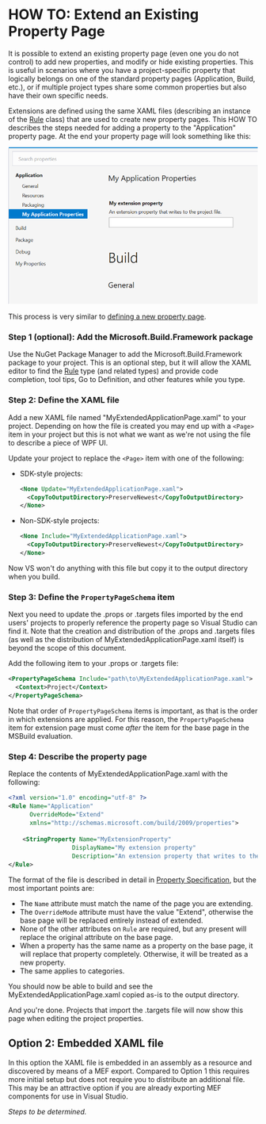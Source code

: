 ﻿# HOW TO: Extend an Existing Property Page

It is possible to extend an existing property page (even one you do not control) to add new properties, and modify or hide existing properties. This is useful in scenarios where you have a project-specific property that logically belongs on one of the standard property pages (Application, Build, etc.), or if multiple project types share some common properties but also have their own specific needs.

Extensions are defined using the same XAML files (describing an instance of the [Rule](https://docs.microsoft.com/dotnet/api/microsoft.build.framework.xamltypes.rule) class) that are used to create new property pages. This HOW TO describes the steps needed for adding a property to the "Application" property page. At the end your property page will look something like this:

![Extended Property Page](extended-property-page.png)

This process is very similar to [defining a new property page](how-to-add-a-new-project-property-page.md).

### Step 1 (optional): Add the Microsoft.Build.Framework package

Use the NuGet Package Manager to add the Microsoft.Build.Framework package to your project. This is an optional step, but it will allow the XAML editor to find the [Rule](https://docs.microsoft.com/dotnet/api/microsoft.build.framework.xamltypes.rule) type (and related types) and provide code completion, tool tips, Go to Definition, and other features while you type.

### Step 2: Define the XAML file

Add a new XAML file named "MyExtendedApplicationPage.xaml" to your project. Depending on how the file is created you may end up with a `<Page>` item in your project but this is not what we want as we're not using the file to describe a piece of WPF UI.

Update your project to replace the `<Page>` item with one of the following:

- SDK-style projects:
  ``` xml
  <None Update="MyExtendedApplicationPage.xaml">
    <CopyToOutputDirectory>PreserveNewest</CopyToOutputDirectory>
  </None>
  ```
- Non-SDK-style projects:
  ``` xml
  <None Include="MyExtendedApplicationPage.xaml">
    <CopyToOutputDirectory>PreserveNewest</CopyToOutputDirectory>
  </None>
  ```

Now VS won't do anything with this file but copy it to the output directory when you build.

### Step 3: Define the `PropertyPageSchema` item

Next you need to update the .props or .targets files imported by the end users' projects to properly reference the property page so Visual Studio can find it. Note that the creation and distribution of the .props and .targets files (as well as the distribution of MyExtendedApplicationPage.xaml itself) is beyond the scope of this document.

Add the following item to your .props or .targets file:

``` xml
<PropertyPageSchema Include="path\to\MyExtendedApplicationPage.xaml">
  <Context>Project</Context>
</PropertyPageSchema>
```

Note that order of `PropertyPageSchema` items is important, as that is the order in which extensions are applied. For this reason, the `PropertyPageSchema` item for extension page must come _after_ the item for the base page in the MSBuild evaluation.

### Step 4: Describe the property page

Replace the contents of MyExtendedApplicationPage.xaml with the following:

```xml
<?xml version="1.0" encoding="utf-8" ?>
<Rule Name="Application"
      OverrideMode="Extend"
      xmlns="http://schemas.microsoft.com/build/2009/properties">

    <StringProperty Name="MyExtensionProperty"
                  DisplayName="My extension property"
                  Description="An extension property that writes to the project file." />
</Rule>
```

The format of the file is described in detail in [Property Specification](property-specification.md), but the most important points are:
- The `Name` attribute must match the name of the page you are extending.
- The `OverrideMode` attribute must have the value "Extend", otherwise the base page will be replaced entirely instead of extended.
- None of the other attributes on `Rule` are required, but any present will replace the original attribute on the base page.
- When a property has the same name as a property on the base page, it will replace that property completely. Otherwise, it will be treated as a new property.
- The same applies to categories.

You should now be able to build and see the MyExtendedApplicationPage.xaml copied as-is to the output directory.

And you're done. Projects that import the .targets file will now show this page when editing the project properties.

## Option 2: Embedded XAML file

In this option the XAML file is embedded in an assembly as a resource and discovered by means of a MEF export. Compared to Option 1 this requires more initial setup but does not require you to distribute an additional file. This may be an attractive option if you are already exporting MEF components for use in Visual Studio.

_Steps to be determined._
